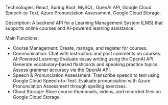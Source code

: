 Technologies: React, Spring Boot, MySQL, OpenAI API, Google Cloud Speech-to-Text, Azure Pronunciation Assessment, Google Cloud Storage.

Description: A backend API for a Learning Management System (LMS) that supports online courses and AI-powered learning assistance.

Main Functions:
 - Course Management: 
    Create, manage, and register for courses.
 - Communication: 
    Chat with instructors and post comments on courses.
    AI-Powered Learning:
    Evaluate essay writing using the OpenAI API.
    Generate vocabulary-based flashcards and speaking practice topics.
    Assess grammar accuracy via the OpenAI API.
 - Speech & Pronunciation Assessment:
    Transcribe speech to text using Google Cloud Speech-to-Text.
    Evaluate pronunciation with Azure Pronunciation Assessment through spelling exercises.
 - Cloud Storage: 
    Store course thumbnails, videos, and recorded files on Google Cloud Storage.


